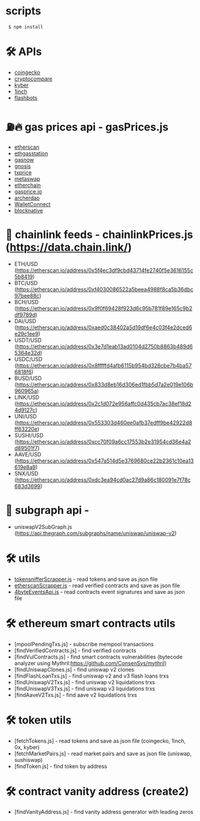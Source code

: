 # scripts
 
```
 $ npm install

```

# 🛠 APIs
- [coingecko](https://api.coingecko.com)
- [cryptocompare](https://min-api.cryptocompare.com/)
- [kyber](https://api.kyber.network)
- [1inch](https://api.1inch.exchange)
- [flashbots](https://blocks.flashbots.net)

# ⛽🔥 gas prices api - gasPrices.js
- [etherscan](https://api.etherscan.io/api)
- [ethgasstation](https://ethgasstation.info)
- [gasnow](https://www.gasnow.org/api/v3/gas/price)
- [gnosis](https://safe-relay.gnosis.io/api/v1/gas-station/)
- [txprice](https://api.txprice.com/)
- [metaswap](https://api.metaswap.codefi.network/gasPrices)
- [etherchain](https://www.etherchain.org/api/gasnow)
- [gasprice.io](https://api.gasprice.io)
- [archerdao](https://api.archerdao.io/v1/gas)
- [WalletConnect](https://ethereum-api.xyz/gas-prices)
- [blocknative](https://api.blocknative.com/gasprices/blockprices)

# 🔗 chainlink feeds - chainlinkPrices.js (https://data.chain.link/)
- ETH/USD (https://etherscan.io/address/0x5f4ec3df9cbd43714fe2740f5e3616155c5b8419)
- BTC/USD (https://etherscan.io/address/0xf4030086522a5beea4988f8ca5b36dbc97bee88c)
- BCH/USD (https://etherscan.io/address/0x9f0f69428f923d6c95b781f89e165c9b2df9789d)
- DAI/USD (https://etherscan.io/address/0xaed0c38402a5d19df6e4c03f4e2dced6e29c1ee9)
- USDT/USD (https://etherscan.io/address/0x3e7d1eab13ad0104d2750b8863b489d65364e32d)
- USDC/USD (https://etherscan.io/address/0x8fffffd4afb6115b954bd326cbe7b4ba576818f6)
- BUSD/USD (https://etherscan.io/address/0x833d8eb16d306ed1fbb5d7a2e019e106b960965a)
- LINK/USD (https://etherscan.io/address/0x2c1d072e956affc0d435cb7ac38ef18d24d9127c)
- UNI/USD (https://etherscan.io/address/0x553303d460ee0afb37edff9be42922d8ff63220e)
- SUSHI/USD (https://etherscan.io/address/0xcc70f09a6cc17553b2e31954cd36e4a2d89501f7)
- AAVE/USD (https://etherscan.io/address/0x547a514d5e3769680ce22b2361c10ea13619e8a9)
- SNX/USD (https://etherscan.io/address/0xdc3ea94cd0ac27d9a86c180091e7f78c683d3699)

# 🔗 subgraph api - 
- uniswapV2SubGraph.js (https://api.thegraph.com/subgraphs/name/uniswap/uniswap-v2)

# 🛠 utils 
- [tokensnifferScrapper.js](https://tokensniffer.com/) - read tokens and save as json file
- [etherscanScrapper.js](https://etherscan.io/accounts/label/compound) - read verified contracts and save as json file
- [4byteEventsApi.js](https://www.4byte.directory/api/v1/event-signatures/?format=json) - read contracts event signatures and save as json file

# 🛠 ethereum smart contracts utils
- [mpoolPendingTxs.js] - subscribe mempool transactions
- [findVerifiedContracts.js] - find verified contracts  
- [findVulContracts.js] - find smart contracts vulnerabilities (bytecode analyzer using Mythril:https://github.com/ConsenSys/mythril) 
- [findUniswapClones.js] - find uniswap v2 clones
- [findFlashLoanTxs.js] - find uniswap v2 and v3 flash loans trxs
- [findUniswapV2Txs.js] - find uniswap v2 liquidations trxs
- [findUniswapV3Txs.js] - find uniswap v3 liquidations trxs
- [findAaveV2Txs.js] - find aave v2 liquidations trxs

# 🛠 token utils
- [fetchTokens.js] - read tokens and save as json file (coingecko, 1inch, 0x, kyber)
- [fetchMarketPairs.js] - read market pairs and save as json file (uniswap, sushiswap)
- [findToken.js] - find token by address  

# 🛠 contract vanity address (create2) 
- [findVanityAddress.js] - find vanity address generator with leading zeros

